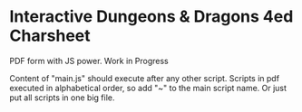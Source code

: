 # Interactive Dungeons & Dragons 4ed Charsheet
PDF form with JS power. Work in Progress

Content of "main.js" should execute after any other script. Scripts in pdf executed in alphabetical order, so add "~" to the main script name. Or just put all scripts in one big file. 